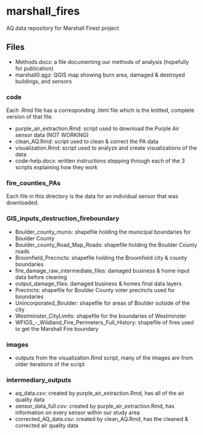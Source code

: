 # marshall_fires
AQ data repository for Marshall Firest project

## Files
- Methods.docx: a file documenting our methods of analysis (hopefully for publication)
- marshall0.qgz: QGIS map showing burn area, damaged & destroyed buildings, and sensors

### code
Each .Rmd file has a corresponding .html file which is the knitted, complete version of that file.
- purple_air_extraction.Rmd: script used to download the Purple Air sensor data (NOT WORKING)
- clean_AQ.Rmd: script used to clean & correct the PA data
- visualization.Rmd: script used to analyze and create visualizations of the data
- code-help.docx: written instructions stepping through each of the 3 scripts explaining how they work

### fire_counties_PAs
Each file in this directory is the data for an individual sensor that was downloaded.

### GIS_inputs_destruction_fireboundary
- Boulder_county_munis: shapefile holding the municipal boundaries for Boulder County
- Boulder_county_Road_Map_Roads: shapefile holding the Boulder County roads
- Broomfield_Precincts: shapefile holding the Broomfield city & county boundaries
- fire_damage_raw_intermediate_files: damaged business & home input data before cleaning
- output_damage_files: damaged business & homes final data layers
- Precincts: shapefile for Boulder County voter precincts used for boundaries
- Unincorporated_Boulder: shapefile for areas of Boulder outside of the city
- Westminster_CityLimits: shapefile for the boundaries of Westminster
- WFIGS_-_Wildland_Fire_Perimeters_Full_History: shapefile of fires used to get the Marshall Fire boundary

### images
- outputs from the visualization.Rmd script, many of the images are from older iterations of the script

### intermediary_outputs
- aq_data.csv: created by purple_air_extraction.Rmd, has all of the air quality data
- sensor_data_full.csv: created by purple_air_extraction.Rmd, has information on every sensor within our study area
- corrected_AQ_data.csv: created by clean_AQ.Rmd, has the cleaned & corrected air quality data
